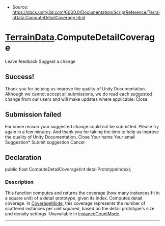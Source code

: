 * Source: https://docs.unity3d.com/6000.0/Documentation/ScriptReference/TerrainData.ComputeDetailCoverage.html

#  [TerrainData](https://docs.unity3d.com/6000.0/Documentation/ScriptReference/TerrainData.html).ComputeDetailCoverage
Leave feedback
Suggest a change
## Success!
Thank you for helping us improve the quality of Unity Documentation. Although we cannot accept all submissions, we do read each suggested change from our users and will make updates where applicable.
Close
## Submission failed
For some reason your suggested change could not be submitted. Please <a>try again</a> in a few minutes. And thank you for taking the time to help us improve the quality of Unity Documentation.
Close
Your name Your email Suggestion* Submit suggestion
Cancel
## Declaration
public float ComputeDetailCoverage(int detailPrototypeIndex); 
### Description
This function computes and returns the coverage (how many instances fit in a square unit) of a detail prototype, given its index.
Computes detail coverage. In [CoverageMode](https://docs.unity3d.com/6000.0/Documentation/ScriptReference/DetailScatterMode.CoverageMode.html), this coverage represents the number of scattered instances per unit squared, based on the detail prototype's size and density settings. Unavailable in [InstanceCountMode](https://docs.unity3d.com/6000.0/Documentation/ScriptReference/DetailScatterMode.InstanceCountMode.html).
* * *
